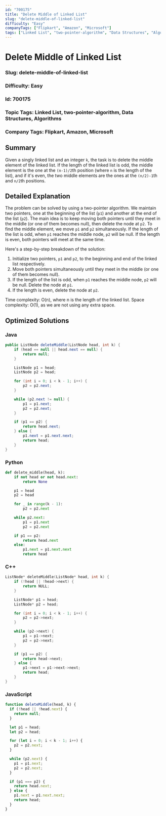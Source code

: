 ```yaml
---
id: "700175"
title: "Delete Middle of Linked List"
slug: "delete-middle-of-linked-list"
difficulty: "Easy"
companyTags: ["Flipkart", "Amazon", "Microsoft"]
tags: ["Linked List", "two-pointer-algorithm", "Data Structures", "Algorithms"]
---
```


**Delete Middle of Linked List**
===========================

### Slug: delete-middle-of-linked-list
### Difficulty: Easy
### Id: 700175
### Topic Tags: Linked List, two-pointer-algorithm, Data Structures, Algorithms
### Company Tags: Flipkart, Amazon, Microsoft

## Summary
Given a singly linked list and an integer `k`, the task is to delete the middle element of the linked list. If the length of the linked list is odd, the middle element is the one at the `(n-1)/2`th position (where `n` is the length of the list), and if it's even, the two middle elements are the ones at the `(n/2)-1`th and `n/2`th positions.

## Detailed Explanation
The problem can be solved by using a two-pointer algorithm. We maintain two pointers, one at the beginning of the list (`p1`) and another at the end of the list (`p2`). The main idea is to keep moving both pointers until they meet in the middle (or one of them becomes null), then delete the node at `p2`. To find the middle element, we move `p1` and `p2` simultaneously. If the length of the list is odd, when `p1` reaches the middle node, `p2` will be null. If the length is even, both pointers will meet at the same time.

Here's a step-by-step breakdown of the solution:

1. Initialize two pointers, `p1` and `p2`, to the beginning and end of the linked list respectively.
2. Move both pointers simultaneously until they meet in the middle (or one of them becomes null).
3. If the length of the list is odd, when `p1` reaches the middle node, `p2` will be null. Delete the node at `p1`.
4. If the length is even, delete the node at `p2`.

Time complexity: O(n), where n is the length of the linked list.
Space complexity: O(1), as we are not using any extra space.

## Optimized Solutions

### Java
```java
public ListNode deleteMiddle(ListNode head, int k) {
    if (head == null || head.next == null) {
        return null;
    }

    ListNode p1 = head;
    ListNode p2 = head;

    for (int i = 0; i < k - 1; i++) {
        p2 = p2.next;
    }

    while (p2.next != null) {
        p1 = p1.next;
        p2 = p2.next;
    }

    if (p1 == p2) {
        return head.next;
    } else {
        p1.next = p1.next.next;
        return head;
    }
}
```

### Python
```python
def delete_middle(head, k):
    if not head or not head.next:
        return None

    p1 = head
    p2 = head

    for _ in range(k - 1):
        p2 = p2.next

    while p2.next:
        p1 = p1.next
        p2 = p2.next

    if p1 == p2:
        return head.next
    else:
        p1.next = p1.next.next
        return head
```

### C++
```cpp
ListNode* deleteMiddle(ListNode* head, int k) {
    if (!head || !head->next) {
        return NULL;
    }

    ListNode* p1 = head;
    ListNode* p2 = head;

    for (int i = 0; i < k - 1; i++) {
        p2 = p2->next;
    }

    while (p2->next) {
        p1 = p1->next;
        p2 = p2->next;
    }

    if (p1 == p2) {
        return head->next;
    } else {
        p1->next = p1->next->next;
        return head;
    }
}
```

### JavaScript
```javascript
function deleteMiddle(head, k) {
  if (!head || !head.next) {
    return null;
  }

  let p1 = head;
  let p2 = head;

  for (let i = 0; i < k - 1; i++) {
    p2 = p2.next;
  }

  while (p2.next) {
    p1 = p1.next;
    p2 = p2.next;
  }

  if (p1 === p2) {
    return head.next;
  } else {
    p1.next = p1.next.next;
    return head;
  }
}
```